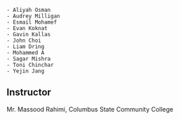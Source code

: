 	- Aliyah Osman
	- Audrey Milligan
	- Esmail Mohamef
	- Evan Koknat
	- Gavin Kallas
	- John Choi
	- Liam Dring
	- Mohammed A
	- Sagar Mishra
	- Toni Chinchar
	- Yejin Jang

## Instructor
Mr. Massood Rahimi, Columbus State Community College

